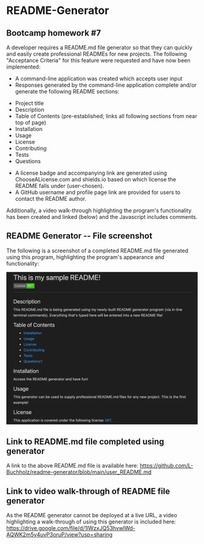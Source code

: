 # README-Generator

## Bootcamp homework #7

A developer requires a README.md file generator so that they can quickly and easily create professional READMEs for new projects. The following "Acceptance Criteria" for this feature were requested and have now been implemented:

- A command-line application was created which accepts user input
- Responses generated by the command-line application complete and/or generate the following README sections:

* Project title
* Description
* Table of Contents (pre-established; links all following sections from near top of page)
* Installation
* Usage
* License
* Contributing
* Tests
* Questions

- A license badge and accompanying link are generated using ChooseALicense.com and shields.io based on which license the README falls under (user-chosen).
- A GitHub username and profile page link are provided for users to contact the README author.

Additionally, a video walk-through highlighting the program's functionality has been created and linked (below) and the Javascript includes comments.

## README Generator -- File screenshot

The following is a screenshot of a completed README.md file generated using this program, highlighting the program's appearance and functionality:

![Completed README.md document. This image includes: a header indicating the title of the program; a badge showing its related license; and a project description followed by a Table of Contents and related README sections.](./assets/README-screenshot.png)

## Link to README.md file completed using generator

A link to the above README.md file is available here: https://github.com/L-Buchholz/readme-generator/blob/main/user_README.md

## Link to video walk-through of README file generator

As the README generator cannot be deployed at a live URL, a video highlighting a walk-through of using this generator is included here: https://drive.google.com/file/d/1lWzxJQ53hvwlWd-AQWK2m5y4uvP3oruP/view?usp=sharing
